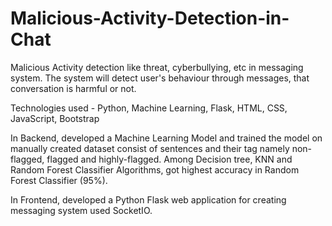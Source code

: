 # Malicious-Activity-Detection-in-Chat
Malicious Activity detection like threat, cyberbullying, etc in messaging system.
The system will detect user's behaviour through messages, that conversation is harmful or not.

Technologies used - Python, Machine Learning, Flask, HTML, CSS, JavaScript, Bootstrap

In Backend, developed a Machine Learning Model and trained the model on manually created dataset consist of sentences and their tag namely non-flagged, flagged and highly-flagged.
Among Decision tree, KNN and Random Forest Classifier Algorithms, got highest accuracy in Random Forest Classifier (95%).

In Frontend, developed a Python Flask web application for creating messaging system used SocketIO.


